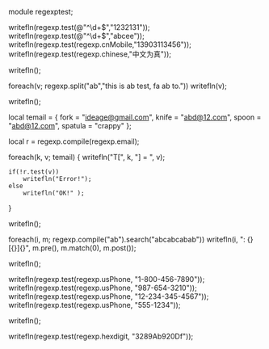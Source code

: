 ﻿module regexptest;

writefln(regexp.test(@"^\d+$","1232131"));
writefln(regexp.test(@"^\d+$","abcee"));
writefln(regexp.test(regexp.cnMobile,"13903113456"));
writefln(regexp.test(regexp.chinese,"中文为真"));

writefln();

foreach(v; regexp.split("ab","this is ab test, fa ab to."))
	writefln(v);
	
writefln();

local temail =
{
	fork = "ideage@gmail.com",
	knife = "abd@12.com",
	spoon = "abd@12.com",
	spatula = "crappy"
};

local r = regexp.compile(regexp.email);

foreach(k, v; temail)
{
	writefln("T[", k, "] = ", v);
	
	if(!r.test(v))
		writefln("Error!");
	else 
		writefln("OK!" );
}

writefln();

foreach(i, m; regexp.compile("ab").search("abcabcabab"))
	writefln(i, ": {}[{}]{}", m.pre(), m.match(0), m.post());
	
writefln();

writefln(regexp.test(regexp.usPhone, "1-800-456-7890"));
writefln(regexp.test(regexp.usPhone, "987-654-3210"));
writefln(regexp.test(regexp.usPhone, "12-234-345-4567"));
writefln(regexp.test(regexp.usPhone, "555-1234"));

writefln();

writefln(regexp.test(regexp.hexdigit, "3289Ab920Df"));